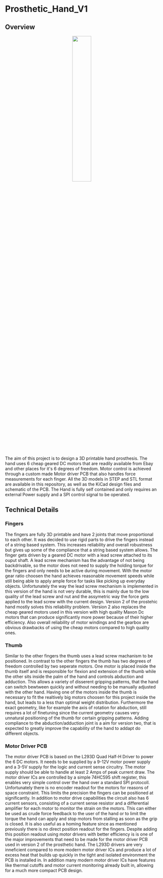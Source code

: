 # Prosthetic_Hand_V1
## Overview
<p align="center">
<img src="https://github.com/timohueser/Prosthetic_Hand_V1/blob/master/Picture_Gallery/Hand_V1_1.jpeg" width="35%" height="35%">
</p>

The aim of this project is to design a 3D printable hand prosthesis. The hand uses 6 cheap geared DC motors that are readily available from Ebay and other places for it's 6 degrees of freedom. Motor control is achieved through a custom made Motor driver PCB that also handles force measurements for each finger. All the 3D models in STEP and STL format are available in this repository, as well as the KiCad design files and schematic of the PCB. The Hand is fully self contained and only requires an external Power supply and a SPI control signal to be operated.

## Technical Details
### Fingers
The fingers are fully 3D printable and have 2 joints that move proportional to each other. It was decided to use rigid parts to drive the fingers instead of a string based system. This increases reliability and overall robustness but gives up some of the compliance that a string based system allows. The finger gets driven by a geared DC motor with a lead screw attached to its ouput shaft. A lead screw mechanism has the advantage of not being backdrivable, so the motor does not need to supply the holding torque for the fingers and only needs to be active during movement. With the motor gear ratio choosen the hand achieves reasonable movement speeds while still being able to apply ample force for tasks like picking up everyday objects. Unfortunately the way the lead screw mechanism is implemented in this version of the hand is not very durable, this is mainly due to the low quality of the lead screw and nut and the assymetric way the force gets applied to the lead screw with the current design. Version 2 of the prostehic hand mostly solves this reliability problem. Version 2 also replaces the cheap geared motors used in this version with high quality Maxon Dc motors that can produce significantly more power because of their higher efficiency. Also overall reliability of motor windings and the gearbox are obvious drawbacks of using the cheap motors compared to high quality ones. 

### Thumb
Similar to the other fingers the thumb uses a lead screw machanism to be positioned. In contrast to the other fingers the thumb has two degrees of freedom controlled by two seperate motors. One motor is placed inside the thumb itself and is responsible for flexion and extension of the thumb while the other sits inside the palm of the hand and controls abduction and adduction. This allows a variety of disserent gripping patterns, that the hand can switch bewtween quickly and without needing to be manually adjusted with the other hand. Having one of the motors inside the thumb is necessary to fit the realtively big motors choosen for this project inside the hand, but leads to a less than optimal weight distribution.
Furthermore the exact geometry, like for example the axis of rotation for abduction, still requires a lot of finetuning since the current geometry causes very unnatural positioning of the thumb for certain gripping patterns. Adding compliance to the abduction/adduction joint is a aim for version two, that is expected to greatly improve the capability of the hand to addapt do different objects.

### Motor Driver PCB
The motor driver PCB is based on the L293D Quad Half-H Driver to power the 6 DC motors. It needs to be supplied by a 9-12V motor power supply and a 3-5V supply for the logic and current sense circuitry. The motor supply should be able to handle at least 2 Amps of peak current draw. The motor driver ICs are controlled by a simple 74HC595 shift register, this enables very simple control over the hand over a standard SPI protocoll. Unfortunately there is no encoder readout for the motors for reasons of space constraint. This limits the precision the fingers can be positioned at significantly. 
In addition to motor drive capabilities the circuit also has 6 current sensors, consisting of a current sense resistor and a differential amplifier for each motor to monitor the strain on the motors. This can either be used as crude force feedback to the user of the hand or to limit the torque the hand can apply and stop motors from stalling as soon as the grip is closed. It is also useful as a homing feature since as mentioned previously there is no direct position readout for the fingers. 
Despite adding this position readout using motor drivers with better efficiency is is one of the major improvements that need to be made for the motor driver PCB used in version 2 of the prosthetic hand. The L293D drivers are very inneficient compared to more modern motor driver ICs and produce a lot of excess heat that builds up quickly in the tight and isolated environment the PCB is installed in. In addition many modern motor driver ICs have features like thermal cutoffs and motor current monitoring already built in, allowing for a much more compact PCB design. 
